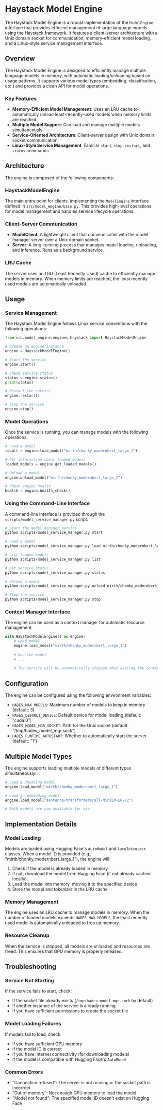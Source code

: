 # Haystack Model Engine

The Haystack Model Engine is a robust implementation of the `ModelEngine` interface that provides efficient management of large language models using the Haystack framework. It features a client-server architecture with a Unix domain socket for communication, memory-efficient model loading, and a Linux-style service management interface.

## Overview

The Haystack Model Engine is designed to efficiently manage multiple language models in memory, with automatic loading/unloading based on usage patterns. It supports various model types (embedding, classification, etc.) and provides a clean API for model operations.

### Key Features

- **Memory-Efficient Model Management**: Uses an LRU cache to automatically unload least-recently-used models when memory limits are reached
- **Multiple Model Support**: Can load and manage multiple models simultaneously
- **Service-Oriented Architecture**: Client-server design with Unix domain socket communication
- **Linux-Style Service Management**: Familiar `start`, `stop`, `restart`, and `status` commands

## Architecture

The engine is composed of the following components:

### HaystackModelEngine

The main entry point for clients, implementing the `ModelEngine` interface defined in `src/model_engine/base.py`. This provides high-level operations for model management and handles service lifecycle operations.

### Client-Server Communication

- **ModelClient**: A lightweight client that communicates with the model manager server over a Unix domain socket.
- **Server**: A long-running process that manages model loading, unloading, and inference. Runs as a background service.

### LRU Cache

The server uses an LRU (Least Recently Used) cache to efficiently manage models in memory. When memory limits are reached, the least recently used models are automatically unloaded.

## Usage

### Service Management

The Haystack Model Engine follows Linux service conventions with the following operations:

```python
from src.model_engine.engines.haystack import HaystackModelEngine

# Create an engine instance
engine = HaystackModelEngine()

# Start the service
engine.start()

# Check service status
status = engine.status()
print(status)

# Restart the service
engine.restart()

# Stop the service
engine.stop()
```

### Model Operations

Once the service is running, you can manage models with the following operations:

```python
# Load a model
result = engine.load_model("mirth/chonky_modernbert_large_1")

# Get information about loaded models
loaded_models = engine.get_loaded_models()

# Unload a model
engine.unload_model("mirth/chonky_modernbert_large_1")

# Check engine health
health = engine.health_check()
```

### Using the Command-Line Interface

A command-line interface is provided through the `scripts/model_service_manager.py` script:

```bash
# Start the model manager service
python scripts/model_service_manager.py start

# Load a model
python scripts/model_service_manager.py load mirth/chonky_modernbert_large_1

# List loaded models
python scripts/model_service_manager.py list

# Get service status
python scripts/model_service_manager.py status

# Unload a model
python scripts/model_service_manager.py unload mirth/chonky_modernbert_large_1

# Stop the service
python scripts/model_service_manager.py stop
```

### Context Manager Interface

The engine can be used as a context manager for automatic resource management:

```python
with HaystackModelEngine() as engine:
    # Load model
    engine.load_model("mirth/chonky_modernbert_large_1")
    
    # Use the model
    # ...
    
    # The service will be automatically stopped when exiting the context
```

## Configuration

The engine can be configured using the following environment variables:

- `HADES_MAX_MODELS`: Maximum number of models to keep in memory (default: 3)
- `HADES_DEFAULT_DEVICE`: Default device for model loading (default: "cuda:0")
- `HADES_MODEL_MGR_SOCKET`: Path for the Unix socket (default: "/tmp/hades_model_mgr.sock")
- `HADES_RUNTIME_AUTOSTART`: Whether to automatically start the server (default: "1")

## Multiple Model Types

The engine supports loading multiple models of different types simultaneously:

```python
# Load a chunking model
engine.load_model("mirth/chonky_modernbert_large_1")

# Load an embedding model
engine.load_model("sentence-transformers/all-MiniLM-L6-v2")

# Both models are now available for use
```

## Implementation Details

### Model Loading

Models are loaded using Hugging Face's `AutoModel` and `AutoTokenizer` classes. When a model ID is provided (e.g., "mirth/chonky_modernbert_large_1"), the engine will:

1. Check if the model is already loaded in memory
2. If not, download the model from Hugging Face (if not already cached locally)
3. Load the model into memory, moving it to the specified device
4. Store the model and tokenizer in the LRU cache

### Memory Management

The engine uses an LRU cache to manage models in memory. When the number of loaded models exceeds `HADES_MAX_MODELS`, the least recently used model is automatically unloaded to free up memory.

### Resource Cleanup

When the service is stopped, all models are unloaded and resources are freed. This ensures that GPU memory is properly released.

## Troubleshooting

### Service Not Starting

If the service fails to start, check:

- If the socket file already exists (`/tmp/hades_model_mgr.sock` by default)
- If another instance of the service is already running
- If you have sufficient permissions to create the socket file

### Model Loading Failures

If models fail to load, check:

- If you have sufficient GPU memory
- If the model ID is correct
- If you have internet connectivity (for downloading models)
- If the model is compatible with Hugging Face's `AutoModel`

### Common Errors

- "Connection refused": The server is not running or the socket path is incorrect
- "Out of memory": Not enough GPU memory to load the model
- "Model not found": The specified model ID doesn't exist on Hugging Face
